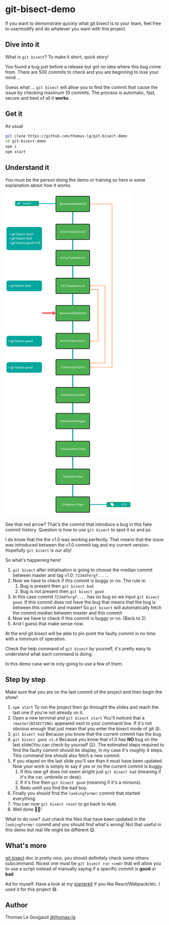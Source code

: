 # git-bisect-demo

If you want to demonstrate quickly what git bisect is to your team, feel free to use/modify and do whatever you want with this project.

## Dive into it

What is `git bisect`? To make it short, quick story!

You found a bug just before a release but got no idea where this bug come from. There are 500 commits to check and you are beginning to lose your mind ...

Guess what ... `git bisect` will allow you to find the commit that cause the issue by checking maximum 10 commits. The process is automatic, fast, secure and best of all it **works**.

## Get it

As usual

```bash
git clone https://github.com/thomas-lg/git-bisect-demo
cd git-bisect-demo
npm i
npm start
```

## Understand it

You must be the person doing the demo or training so here is some explanation about how it works.

![alt text][branch]

See that red arrow? That's the commit that introduce a bug in this fake commit history. Question is how to use `git bisect` to spot it ez and pz.

I do know that the the v1.0 was working perfectly. That means that the issue was introduced between the v1.0 commit tag and my current version. Hopefully `git bisect` is our ally!

So what's happening here!

1. `git bisect` after initialisation is going to choose the median commit between master and tag v1.0: `7234dfergf....`.
2. Now we have to check if this commit is buggy or no. The rule is:
   1. Bug is present then `git bisect bad`
   2. Bug is not present then `git bisect good`
3. In this case commit `7234dfergf....` has no bug so we input `git bisect good`. If this commit does not have the bug that means that the bug is between this commit and master! So `git bisect` will automatically fetch the commit median between master and this commit
4. Now we have to check if this commit is buggy or no. (Back to 2)
5. And I guess that make sense now.

At the end git bisect will be able to pin point the faulty commit in no time with a minimum of operation.

Check the help command of `git bisect` by yourself, it's pretty easy to understand what each command is doing.

In this demo case we're only going to use a few of them.

## Step by step

Make sure that you are on the last commit of the project and then begin the show!

1. `npm start` To run the project then go throught the slides and reach the last one if you're not already on it.
2. Open a new terminal and `git bisect start` You'll noticed that a `(master|BISECTING)` appeared next to your command line. If it's not obvious enough that just mean that you enter the bisect mode of git 😜.
3. `git bisect bad` Because you know that the current commit has the bug.
4. `git bisect good v1.0` Because you know that v1.0 has **NO** bug on the last slide(You can check by yourself 😉). The estimated steps required to find the faulty commit should be display, in my case it's roughly 4 steps. This command line should also fetch a new commit.
5. If you stayed on the last slide you'll see than it must have been updated. Now your work is simply to say if yes or no the current commit is buggy.
   1. If this new gif does not seem alright just `git bisect bad` (meaning if it's the car, umbrella or desk).
   2. If it's fine then `git bisect good` (meaning if it's a minions).
   3. Redo untill you find the bad boy.
6. Finally you should find the `lookingforme!` commit that started everything.
7. You can now `git bisect reset` to go back to `HEAD`.
8. Well done 🎉🎊!

What to do now? Just check the files that have been updated in the `lookingforme!` commit and you should find what's wrong! Not that useful in this demo but real life might be different 😋.

## What's more

[git bisect](https://git-scm.com/docs/git-bisect) doc is pretty nice, you should definitely check some others subcommand. Nicest one must be `git bisect run <cmd>` that will allow you to use a script instead of manually saying if a specific commit is **good** or **bad**

Ad for myself: Have a look at my [starterkit](https://github.com/thomas-lg/react-webpack-starterkit.git) if you like React/Webpack/etc. I used it for this project 😅.

## Author

Thomas Le Gougaud [@thomas-lg](https://github.com/thomas-lg)

[branch]: ./readme/vert_bisect.png
[git_command]: ./readme/bisect_cmd.png
[bisect_begin]: ./readme/bisect_begin.png
